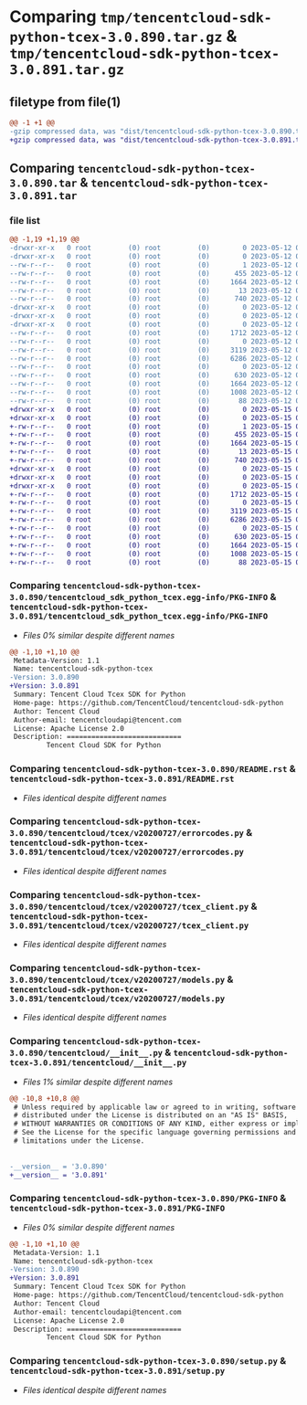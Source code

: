 # Comparing `tmp/tencentcloud-sdk-python-tcex-3.0.890.tar.gz` & `tmp/tencentcloud-sdk-python-tcex-3.0.891.tar.gz`

## filetype from file(1)

```diff
@@ -1 +1 @@
-gzip compressed data, was "dist/tencentcloud-sdk-python-tcex-3.0.890.tar", last modified: Fri May 12 03:58:40 2023, max compression
+gzip compressed data, was "dist/tencentcloud-sdk-python-tcex-3.0.891.tar", last modified: Mon May 15 04:37:26 2023, max compression
```

## Comparing `tencentcloud-sdk-python-tcex-3.0.890.tar` & `tencentcloud-sdk-python-tcex-3.0.891.tar`

### file list

```diff
@@ -1,19 +1,19 @@
-drwxr-xr-x   0 root         (0) root         (0)        0 2023-05-12 03:58:40.000000 tencentcloud-sdk-python-tcex-3.0.890/
-drwxr-xr-x   0 root         (0) root         (0)        0 2023-05-12 03:58:40.000000 tencentcloud-sdk-python-tcex-3.0.890/tencentcloud_sdk_python_tcex.egg-info/
--rw-r--r--   0 root         (0) root         (0)        1 2023-05-12 03:58:40.000000 tencentcloud-sdk-python-tcex-3.0.890/tencentcloud_sdk_python_tcex.egg-info/dependency_links.txt
--rw-r--r--   0 root         (0) root         (0)      455 2023-05-12 03:58:40.000000 tencentcloud-sdk-python-tcex-3.0.890/tencentcloud_sdk_python_tcex.egg-info/SOURCES.txt
--rw-r--r--   0 root         (0) root         (0)     1664 2023-05-12 03:58:40.000000 tencentcloud-sdk-python-tcex-3.0.890/tencentcloud_sdk_python_tcex.egg-info/PKG-INFO
--rw-r--r--   0 root         (0) root         (0)       13 2023-05-12 03:58:40.000000 tencentcloud-sdk-python-tcex-3.0.890/tencentcloud_sdk_python_tcex.egg-info/top_level.txt
--rw-r--r--   0 root         (0) root         (0)      740 2023-05-12 03:58:40.000000 tencentcloud-sdk-python-tcex-3.0.890/README.rst
-drwxr-xr-x   0 root         (0) root         (0)        0 2023-05-12 03:58:40.000000 tencentcloud-sdk-python-tcex-3.0.890/tencentcloud/
-drwxr-xr-x   0 root         (0) root         (0)        0 2023-05-12 03:58:40.000000 tencentcloud-sdk-python-tcex-3.0.890/tencentcloud/tcex/
-drwxr-xr-x   0 root         (0) root         (0)        0 2023-05-12 03:58:40.000000 tencentcloud-sdk-python-tcex-3.0.890/tencentcloud/tcex/v20200727/
--rw-r--r--   0 root         (0) root         (0)     1712 2023-05-12 03:58:40.000000 tencentcloud-sdk-python-tcex-3.0.890/tencentcloud/tcex/v20200727/errorcodes.py
--rw-r--r--   0 root         (0) root         (0)        0 2023-05-12 03:58:40.000000 tencentcloud-sdk-python-tcex-3.0.890/tencentcloud/tcex/v20200727/__init__.py
--rw-r--r--   0 root         (0) root         (0)     3119 2023-05-12 03:58:40.000000 tencentcloud-sdk-python-tcex-3.0.890/tencentcloud/tcex/v20200727/tcex_client.py
--rw-r--r--   0 root         (0) root         (0)     6286 2023-05-12 03:58:40.000000 tencentcloud-sdk-python-tcex-3.0.890/tencentcloud/tcex/v20200727/models.py
--rw-r--r--   0 root         (0) root         (0)        0 2023-05-12 03:58:40.000000 tencentcloud-sdk-python-tcex-3.0.890/tencentcloud/tcex/__init__.py
--rw-r--r--   0 root         (0) root         (0)      630 2023-05-12 03:58:40.000000 tencentcloud-sdk-python-tcex-3.0.890/tencentcloud/__init__.py
--rw-r--r--   0 root         (0) root         (0)     1664 2023-05-12 03:58:40.000000 tencentcloud-sdk-python-tcex-3.0.890/PKG-INFO
--rw-r--r--   0 root         (0) root         (0)     1008 2023-05-12 03:58:40.000000 tencentcloud-sdk-python-tcex-3.0.890/setup.py
--rw-r--r--   0 root         (0) root         (0)       88 2023-05-12 03:58:40.000000 tencentcloud-sdk-python-tcex-3.0.890/setup.cfg
+drwxr-xr-x   0 root         (0) root         (0)        0 2023-05-15 04:37:26.000000 tencentcloud-sdk-python-tcex-3.0.891/
+drwxr-xr-x   0 root         (0) root         (0)        0 2023-05-15 04:37:26.000000 tencentcloud-sdk-python-tcex-3.0.891/tencentcloud_sdk_python_tcex.egg-info/
+-rw-r--r--   0 root         (0) root         (0)        1 2023-05-15 04:37:26.000000 tencentcloud-sdk-python-tcex-3.0.891/tencentcloud_sdk_python_tcex.egg-info/dependency_links.txt
+-rw-r--r--   0 root         (0) root         (0)      455 2023-05-15 04:37:26.000000 tencentcloud-sdk-python-tcex-3.0.891/tencentcloud_sdk_python_tcex.egg-info/SOURCES.txt
+-rw-r--r--   0 root         (0) root         (0)     1664 2023-05-15 04:37:26.000000 tencentcloud-sdk-python-tcex-3.0.891/tencentcloud_sdk_python_tcex.egg-info/PKG-INFO
+-rw-r--r--   0 root         (0) root         (0)       13 2023-05-15 04:37:26.000000 tencentcloud-sdk-python-tcex-3.0.891/tencentcloud_sdk_python_tcex.egg-info/top_level.txt
+-rw-r--r--   0 root         (0) root         (0)      740 2023-05-15 04:37:26.000000 tencentcloud-sdk-python-tcex-3.0.891/README.rst
+drwxr-xr-x   0 root         (0) root         (0)        0 2023-05-15 04:37:26.000000 tencentcloud-sdk-python-tcex-3.0.891/tencentcloud/
+drwxr-xr-x   0 root         (0) root         (0)        0 2023-05-15 04:37:26.000000 tencentcloud-sdk-python-tcex-3.0.891/tencentcloud/tcex/
+drwxr-xr-x   0 root         (0) root         (0)        0 2023-05-15 04:37:26.000000 tencentcloud-sdk-python-tcex-3.0.891/tencentcloud/tcex/v20200727/
+-rw-r--r--   0 root         (0) root         (0)     1712 2023-05-15 04:37:26.000000 tencentcloud-sdk-python-tcex-3.0.891/tencentcloud/tcex/v20200727/errorcodes.py
+-rw-r--r--   0 root         (0) root         (0)        0 2023-05-15 04:37:26.000000 tencentcloud-sdk-python-tcex-3.0.891/tencentcloud/tcex/v20200727/__init__.py
+-rw-r--r--   0 root         (0) root         (0)     3119 2023-05-15 04:37:26.000000 tencentcloud-sdk-python-tcex-3.0.891/tencentcloud/tcex/v20200727/tcex_client.py
+-rw-r--r--   0 root         (0) root         (0)     6286 2023-05-15 04:37:26.000000 tencentcloud-sdk-python-tcex-3.0.891/tencentcloud/tcex/v20200727/models.py
+-rw-r--r--   0 root         (0) root         (0)        0 2023-05-15 04:37:26.000000 tencentcloud-sdk-python-tcex-3.0.891/tencentcloud/tcex/__init__.py
+-rw-r--r--   0 root         (0) root         (0)      630 2023-05-15 04:37:26.000000 tencentcloud-sdk-python-tcex-3.0.891/tencentcloud/__init__.py
+-rw-r--r--   0 root         (0) root         (0)     1664 2023-05-15 04:37:26.000000 tencentcloud-sdk-python-tcex-3.0.891/PKG-INFO
+-rw-r--r--   0 root         (0) root         (0)     1008 2023-05-15 04:37:26.000000 tencentcloud-sdk-python-tcex-3.0.891/setup.py
+-rw-r--r--   0 root         (0) root         (0)       88 2023-05-15 04:37:26.000000 tencentcloud-sdk-python-tcex-3.0.891/setup.cfg
```

### Comparing `tencentcloud-sdk-python-tcex-3.0.890/tencentcloud_sdk_python_tcex.egg-info/PKG-INFO` & `tencentcloud-sdk-python-tcex-3.0.891/tencentcloud_sdk_python_tcex.egg-info/PKG-INFO`

 * *Files 0% similar despite different names*

```diff
@@ -1,10 +1,10 @@
 Metadata-Version: 1.1
 Name: tencentcloud-sdk-python-tcex
-Version: 3.0.890
+Version: 3.0.891
 Summary: Tencent Cloud Tcex SDK for Python
 Home-page: https://github.com/TencentCloud/tencentcloud-sdk-python
 Author: Tencent Cloud
 Author-email: tencentcloudapi@tencent.com
 License: Apache License 2.0
 Description: ============================
         Tencent Cloud SDK for Python
```

### Comparing `tencentcloud-sdk-python-tcex-3.0.890/README.rst` & `tencentcloud-sdk-python-tcex-3.0.891/README.rst`

 * *Files identical despite different names*

### Comparing `tencentcloud-sdk-python-tcex-3.0.890/tencentcloud/tcex/v20200727/errorcodes.py` & `tencentcloud-sdk-python-tcex-3.0.891/tencentcloud/tcex/v20200727/errorcodes.py`

 * *Files identical despite different names*

### Comparing `tencentcloud-sdk-python-tcex-3.0.890/tencentcloud/tcex/v20200727/tcex_client.py` & `tencentcloud-sdk-python-tcex-3.0.891/tencentcloud/tcex/v20200727/tcex_client.py`

 * *Files identical despite different names*

### Comparing `tencentcloud-sdk-python-tcex-3.0.890/tencentcloud/tcex/v20200727/models.py` & `tencentcloud-sdk-python-tcex-3.0.891/tencentcloud/tcex/v20200727/models.py`

 * *Files identical despite different names*

### Comparing `tencentcloud-sdk-python-tcex-3.0.890/tencentcloud/__init__.py` & `tencentcloud-sdk-python-tcex-3.0.891/tencentcloud/__init__.py`

 * *Files 1% similar despite different names*

```diff
@@ -10,8 +10,8 @@
 # Unless required by applicable law or agreed to in writing, software
 # distributed under the License is distributed on an "AS IS" BASIS,
 # WITHOUT WARRANTIES OR CONDITIONS OF ANY KIND, either express or implied.
 # See the License for the specific language governing permissions and
 # limitations under the License.
 
 
-__version__ = '3.0.890'
+__version__ = '3.0.891'
```

### Comparing `tencentcloud-sdk-python-tcex-3.0.890/PKG-INFO` & `tencentcloud-sdk-python-tcex-3.0.891/PKG-INFO`

 * *Files 0% similar despite different names*

```diff
@@ -1,10 +1,10 @@
 Metadata-Version: 1.1
 Name: tencentcloud-sdk-python-tcex
-Version: 3.0.890
+Version: 3.0.891
 Summary: Tencent Cloud Tcex SDK for Python
 Home-page: https://github.com/TencentCloud/tencentcloud-sdk-python
 Author: Tencent Cloud
 Author-email: tencentcloudapi@tencent.com
 License: Apache License 2.0
 Description: ============================
         Tencent Cloud SDK for Python
```

### Comparing `tencentcloud-sdk-python-tcex-3.0.890/setup.py` & `tencentcloud-sdk-python-tcex-3.0.891/setup.py`

 * *Files identical despite different names*


